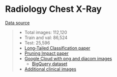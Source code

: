 # Radiology Chest X-Ray

[Data source](https://nihcc.app.box.com/v/ChestXray-NIHCC)

>* Total images: 112,120
>* Train and val: 86,524
>* Test: 25,596
>* [Long-Tailed Classification paper](https://arxiv.org/pdf/2208.13365.pdf)
>* [Pruning Impact paper](https://arxiv.org/pdf/2308.09180.pdf)
>* [Google Cloud with png and diacom images](https://cloud.google.com/healthcare-api/docs/resources/public-datasets/nih-chest)
>   * [BigQuery dataset](https://console.cloud.google.com/bigquery?project=chc-nih-chest-xray&p=chc-nih-chest-xray&page=project&_ga=2.132782475.427163326.1713533475-887427496.1713533475&ws=!1m0)
>* [Additional clinical images](https://portal.imaging.datacommons.cancer.gov/collections/)
